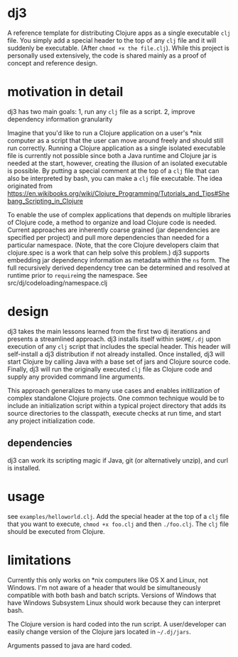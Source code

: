 # dj3
A reference template for distributing Clojure apps as a single executable `clj` file. You simply add a special header to the top of any `clj` file and it will suddenly be executable. (After `chmod +x the file.clj`). While this project is personally used extensively, the code is shared mainly as a proof of concept and reference design.

# motivation in detail

dj3 has two main goals: 1, run any `clj` file as a script. 2, improve dependency information granularity

Imagine that you'd like to run a Clojure application on a user's \*nix computer as a script that the user can move around freely and should still run correctly. Running a Clojure application as a single isolated executable file is currently not possible since both a Java runtime and Clojure jar is needed at the start, however, creating the illusion of an isolated executable is possible. By putting a special comment at the top of a `clj` file that can also be interpreted by bash, you can make a `clj` file executable. The idea originated from https://en.wikibooks.org/wiki/Clojure_Programming/Tutorials_and_Tips#Shebang_Scripting_in_Clojure

To enable the use of complex applications that depends on multiple libraries of Clojure code, a method to organize and load Clojure code is needed. Current approaches are inherently coarse grained (jar dependencies are specified per project) and pull more dependencies than needed for a particular namespace. (Note, that the core Clojure developers claim that clojure.spec is a work that can help solve this problem.) dj3 supports embedding jar dependency information as metadata within the `ns` form. The full recursively derived dependency tree can be determined and resolved at runtime prior to `require`ing the namespace. See src/dj/codeloading/namespace.clj

# design

dj3 takes the main lessons learned from the first two dj iterations and presents a streamlined approach. dj3 installs itself within `$HOME/.dj` upon execution of any `clj` script that includes the special header. This header will self-install a dj3 distribution if not already installed. Once installed, dj3 will start Clojure by calling Java with a base set of jars and Clojure source code. Finally, dj3 will run the originally executed `clj` file as Clojure code and supply any provided command line arguments.

This approach generalizes to many use cases and enables initilization of complex standalone Clojure projects. One common technique would be to include an initialization script within a typical project directory that adds its source directories to the classpath, execute checks at run time, and start any project initialization code.

## dependencies

dj3 can work its scripting magic if Java, git (or alternatively unzip), and curl is installed.

# usage

see `examples/helloworld.clj`. Add the special header at the top of a `clj` file that you want to execute, `chmod +x foo.clj` and then `./foo.clj`. The `clj` file should be executed from Clojure.

# limitations

Currently this only works on \*nix computers like OS X and Linux, not Windows. I'm not aware of a header that would be simultaneously compatible with both bash and batch scripts. Versions of Windows that have Windows Subsystem Linux should work because they can interpret bash.

The Clojure version is hard coded into the run script. A user/developer can easily change version of the Clojure jars located in `~/.dj/jars`.

Arguments passed to java are hard coded.
